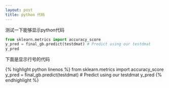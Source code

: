 ```yaml
---
layout: post
title: python 代码
---
```



测试一下能够显示python代码

``` python
from sklearn.metrics import accuracy_score
y_pred = final_gb.predict(testdmat) # Predict using our testdmat
y_pred
```

下面是显示行号的代码

{% highlight python linenos %}
 from sklearn.metrics import accuracy_score
 y_pred = final_gb.predict(testdmat) # Predict using our testdmat
 y_pred
{% endhighlight %}
